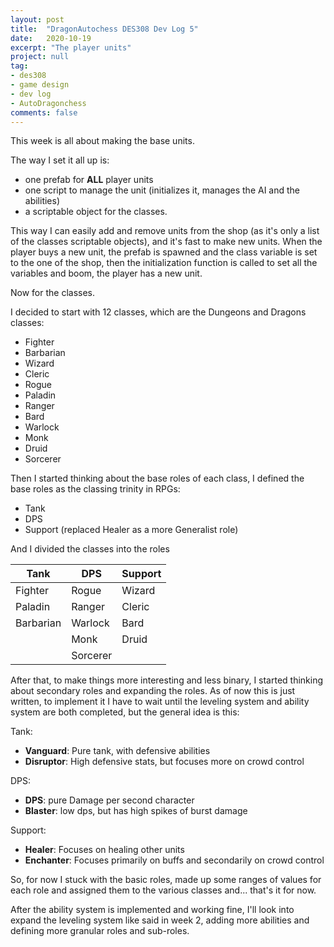 ```yaml
---
layout: post
title:  "DragonAutochess DES308 Dev Log 5"
date:   2020-10-19
excerpt: "The player units"
project: null
tag:
- des308
- game design
- dev log
- AutoDragonchess
comments: false
---
```

This week is all about making the base units.

The way I set it all up is: 
- one prefab for __ALL__ player units
- one script to manage the unit (initializes it, manages the AI and the abilities)
- a scriptable object for the classes.

This way I can easily add and remove units from the shop (as it's only a list of the classes scriptable objects), and it's fast to make new units.
When the player buys a new unit, the prefab is spawned and the class variable is set to the one of the shop, then the initialization function is called to set all the variables and boom, the player has a new unit.

Now for the classes.

I decided to start with 12 classes, which are the Dungeons and Dragons classes:
- Fighter
- Barbarian
- Wizard
- Cleric
- Rogue
- Paladin
- Ranger
- Bard
- Warlock
- Monk
- Druid
- Sorcerer

Then I started thinking about the base roles of each class, I defined the base roles as the classing trinity in RPGs:
- Tank
- DPS
- Support (replaced Healer as a more Generalist role)
 
And I divided the classes into the roles

|Tank|DPS|Support|
|---|---|---|
|Fighter|Rogue|Wizard|
|Paladin|Ranger|Cleric|
|Barbarian|Warlock|Bard|
||Monk|Druid|
||Sorcerer||

After that, to make things more interesting and less binary, I started thinking about secondary roles and expanding the roles. As of now this is just written, to implement it I have to wait until the leveling system and ability system are both completed, but the general idea is this:

Tank:
- __Vanguard__: Pure tank, with defensive abilities
- __Disruptor__: High defensive stats, but focuses more on crowd control

DPS:
- __DPS__: pure Damage per second character
- __Blaster__: low dps, but has high spikes of burst damage

Support:
- __Healer__: Focuses on healing other units
- __Enchanter__: Focuses primarily on buffs and secondarily on crowd control 

So, for now I stuck with the basic roles, made up some ranges of values for each role and assigned them to the various classes and... that's it for now.

After the ability system is implemented and working fine, I'll look into expand the leveling system like said in week 2, adding more abilities and defining more granular roles and sub-roles.